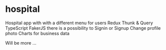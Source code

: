 # hospital
Hospital app with 
with a different menu for users
Redux Thunk & Query 
TypeScript 
FakerJS
there is a possibility to Signin or Signup 
Change profile photo 
Charts for business data 



Will be more ... 
